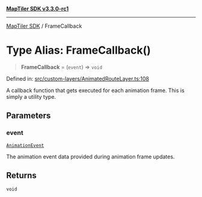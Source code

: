 [**MapTiler SDK v3.3.0-rc1**](../README.md)

***

[MapTiler SDK](../README.md) / FrameCallback

# Type Alias: FrameCallback()

> **FrameCallback** = (`event`) => `void`

Defined in: [src/custom-layers/AnimatedRouteLayer.ts:108](https://github.com/maptiler/maptiler-sdk-js/blob/d9cb958ebf063ecde2f6f583eb172e5a83460e6a/src/custom-layers/AnimatedRouteLayer.ts#L108)

A callback function that gets executed for each animation frame. This is simply a utility type.

## Parameters

### event

[`AnimationEvent`](AnimationEvent.md)

The animation event data provided during animation frame updates.

## Returns

`void`
